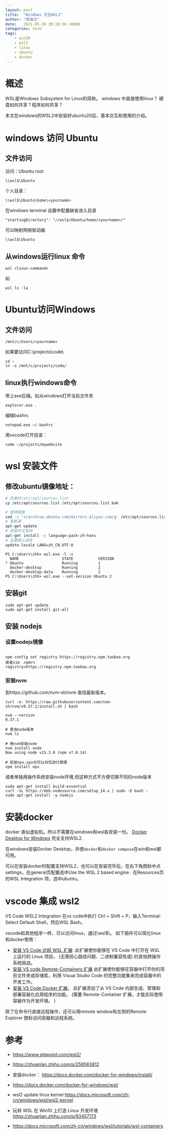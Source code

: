 ```yaml
---
layout: post
title:  "Windows 交互WSL2"
author: "周海汉"
date:   2021-05-20 20:28:36 +0800
categories: tech
tags:
    - win10
    - wsl2
    - linux
    - ubuntu
    - docker
---
```


# 概述
WSL是Windows Subsystem for Linux的简称。
windows 中直接使用linux？
硬盘如何共享？程序如何共享？

本文在windows的WSL2中安装好ubuntu20后，基本交互和使用的介绍。

# windows 访问 Ubuntu
## 文件访问
访问：Ubuntu root
```
\\wsl$\Ubuntu
```
个人目录：
```
\\wsl$\Ubuntu\home\<yourname>
```
在windows terminal 设置中配置缺省进入目录
```
"startingDirectory": "//wsl$/Ubuntu/home/<yourname>/"
```


可以映射网络驱动器
```
\\wsl$\Ubuntu
```
## 从windows运行linux 命令
```
wsl <linux-command>
```
如
```
wsl ls -la
```
# Ubuntu访问Windows
## 文件访问
```
/mnt/c/Users/<yourname>
```
如果要访问C:\projects\code\
```
cd ~
ln -s /mnt/c/projects/code/
```

## linux执行windows命令

带上exe后缀。如从windows打开当前文件夹
```
explorer.exe .
```
编辑bashrc
```
notepad.exe ~/.bashrc
```

用vscode打开目录：
```
code ~/projects/mywebsite
```

# wsl 安装文件
## 修改ubuntu镜像地址：

```bash
# 先备份/etc/apt/sources.list
cp /etc/apt/sources.list /etc/apt/sources.list.bak

# 替换镜像
sed -i 's/archive.ubuntu.com/mirrors.aliyun.com/g' /etc/apt/sources.list
# 更新源
apt-get update
# 安装中文支持
apt-get install -y language-pack-zh-hans
# 设置默认语言
update-locale LANG=zh_CN.UTF-8
```

```
PS C:\Users\zhh> wsl.exe -l -v
  NAME                   STATE           VERSION
* Ubuntu                 Running         1
  docker-desktop         Running         2
  docker-desktop-data    Running         2
PS C:\Users\zhh> wsl.exe --set-version Ubuntu 2

```

## 安装git
```
sudo apt-get update
sudo apt-get install git-all
```
## 安装 nodejs

### 设置nodejs镜像
```

npm config set registry https://registry.npm.taobao.org
或者vim .npmrc
registry=https://registry.npm.taobao.org
```
### 安装nvm
到https://github.com/nvm-sh/nvm 查找最新版本。

```
curl -o- https://raw.githubusercontent.com/nvm-sh/nvm/v0.37.1/install.sh | bash

nvm --version
0.37.1

# 查询node版本
nvm ls

# 用nvm安装node
nvm install node
Now using node v15.3.0 (npm v7.0.14)

# 安装npx,npx也可以对包进行管理
npm install npx

```
或者单独用操作系统安装node环境,但这种方式不方便切换不同的node版本
```
sudo apt-get install build-essential
curl -sL https://deb.nodesource.com/setup_14.x | sudo -E bash -
sudo apt-get install -y nodejs
```

# 安装docker
docker 类似虚拟机。所以不需要在windows和wsl各安装一份。
[Docker Desktop for Windows](https://www.docker.com/products/docker-desktop) 完全支持WSL2.

在windows安装Docker Desktop，并使`docker`和`docker compose`在win和wsl都可用。

可以在安装docker时配置支持WSL2，也可以在安装完毕后，在右下角图标中点settings，在general页配置选中Use the WSL 2 based engine . 在Resources页的WSL Integration 项，选中ubuntu。

# vscode 集成 wsl2
VS Code WSL2 Integration
在vs code中执行
Ctrl + Shift + P，输入Terminal: Select Default Shell，然后WSL Bash。

vscode和其他程序一样，可以访问linux，通过\\wsl$\。
如下插件可以简化linux和docker使用：
- [安装 VS Code 远程 WSL 扩展](https://marketplace.visualstudio.com/items?itemName=ms-vscode-remote.remote-wsl): 
此扩展使你能够在 VS Code 中打开在 WSL 上运行的 Linux 项目， (无需担心路径问题、二进制兼容性或) 的其他跨操作系统挑战。
- [安装 VS code Remote-Containers 扩展](https://marketplace.visualstudio.com/items?itemName=ms-vscode-remote.remote-containers)  此扩展使你能够在容器中打开你的项目文件夹或存储库，利用 Visual Studio Code 的完整功能集来完成容器中的开发工作。
- [安装 VS Code Docker 扩展](https://marketplace.visualstudio.com/items?itemName=ms-azuretools.vscode-docker)。 此扩展添加了从 VS Code 内部生成、管理和部署容器化应用程序的功能。 (需要 Remote-Container 扩展，才能实际使用容器作为开发环境。 )

除了在命令行直接远程操作，还可以用remote window和左侧的Remote Explorer 图标访问容器和远程系统。

# 参考
- https://www.sitepoint.com/wsl2/
- https://zhuanlan.zhihu.com/p/258563812
- 安装docker：
https://docs.docker.com/docker-for-windows/install/
- https://docs.docker.com/docker-for-windows/wsl/

- wsl2 update linux kernel
https://docs.microsoft.com/zh-cn/windows/wsl/wsl2-kernel
- 玩转 WSL 在 Win10 上打造 Linux 开发环境
https://zhuanlan.zhihu.com/p/93457173 
- https://docs.microsoft.com/zh-cn/windows/wsl/tutorials/wsl-containers
